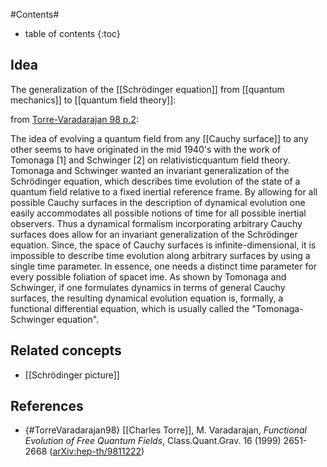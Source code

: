 
#Contents#
* table of contents
{:toc}


## Idea

The generalization of the [[Schrödinger equation]] from [[quantum mechanics]] to [[quantum field theory]]:

from [Torre-Varadarajan 98 p.2](#TorreVaradarajan98):

The idea of evolving a quantum field from any [[Cauchy surface]] to any other seems to have originated in the mid 1940's with the work of Tomonaga [1] and
Schwinger [2] on relativisticquantum field theory. Tomonaga and Schwinger wanted an invariant generalization of the Schr&#246;dinger equation, which describes time evolution of the state of a quantum field relative to a fixed inertial reference frame. By allowing for all possible Cauchy surfaces in the
description of dynamical evolution one easily accommodates all possible notions of time for all possible inertial observers. Thus a dynamical formalism incorporating arbitrary Cauchy surfaces does allow for an invariant generalization of the Schr&#246;dinger equation. Since, the space of Cauchy surfaces is infinite-dimensional, it is impossible to describe time evolution along arbitrary surfaces by using a single time parameter.  In essence, one needs a distinct time parameter for every possible foliation of spacet
ime. As shown by Tomonaga and Schwinger, if one formulates dynamics in terms of general Cauchy surfaces, the resulting dynamical evolution equation is, formally, a functional differential equation, which is usually called the "Tomonaga-Schwinger equation".

## Related concepts

* [[Schrödinger picture]]

## References

* {#TorreVaradarajan98} [[Charles Torre]], M. Varadarajan, _Functional Evolution of Free Quantum Fields_, Class.Quant.Grav. 16 (1999) 2651-2668 ([arXiv:hep-th/9811222](https://arxiv.org/abs/hep-th/9811222))
 